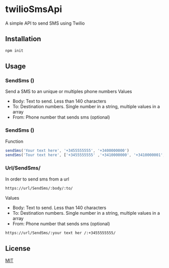 # twilioSmsApi

A simple API to send SMS using Twilio

## Installation


```bash
npm init
```

## Usage
### SendSms ()
Send a SMS to an unique or multiples phone numbers
Values
- Body: Text to send. Less than 140 characters
- To: Destination numbers. Single number in a string, multiple values in a array
- From: Phone number that sends sms (optional)


### SendSms ()
Function

```javascript
sendSms('Your text here', '+3455555555', '+3400000000')
sendSms('Tour text here', ['+3455555555' ,'+3410000000', '+3410000001', +3410000002'])
```

### Url/SendSms/

In order to send sms from a url

```bash
https://url/SendSms/:body/:to/
```
Values
- Body: Text to send. Less than 140 characters
- To: Destination numbers. Single number in a string, multiple values in a array
- From: Phone number that sends sms (optional)

```bash
https://url/SendSms/:your text her /:+3455555555/
```

## License
[MIT](https://choosealicense.com/licenses/mit/)